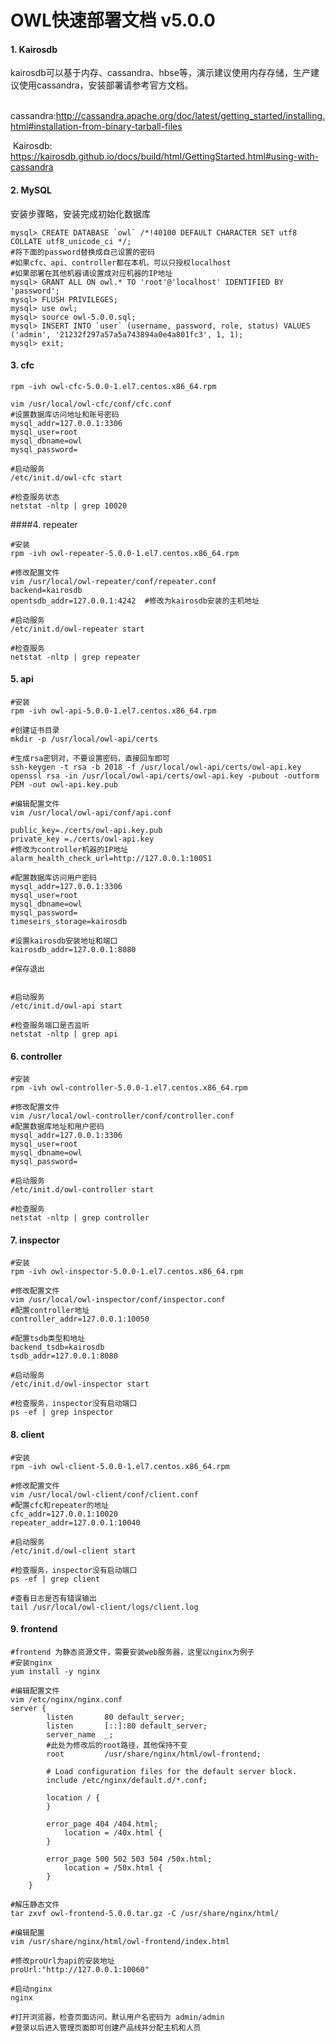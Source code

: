 #                 **OWL快速部署文档 v5.0.0**

#### 1. Kairosdb

kairosdb可以基于内存、cassandra、hbse等，演示建议使用内存存储，生产建议使用cassandra，安装部署请参考官方文档。

​	cassandra:http://cassandra.apache.org/doc/latest/getting_started/installing.html#installation-from-binary-tarball-files

​	Kairosdb: https://kairosdb.github.io/docs/build/html/GettingStarted.html#using-with-cassandra

#### 2. MySQL

安装步骤略，安装完成初始化数据库

```shell
mysql> CREATE DATABASE `owl` /*!40100 DEFAULT CHARACTER SET utf8 COLLATE utf8_unicode_ci */;
#将下面的password替换成自己设置的密码
#如果cfc、api、controller都在本机，可以只授权localhost
#如果部署在其他机器请设置成对应机器的IP地址
mysql> GRANT ALL ON owl.* TO 'root'@'localhost' IDENTIFIED BY 'password';  
mysql> FLUSH PRIVILEGES;
mysql> use owl;
mysql> source owl-5.0.0.sql;
mysql> INSERT INTO `user` (username, password, role, status) VALUES ('admin', '21232f297a57a5a743894a0e4a801fc3', 1, 1);
mysql> exit;
```



#### 3. cfc

```shell
rpm -ivh owl-cfc-5.0.0-1.el7.centos.x86_64.rpm

vim /usr/local/owl-cfc/conf/cfc.conf
#设置数据库访问地址和账号密码
mysql_addr=127.0.0.1:3306
mysql_user=root
mysql_dbname=owl
mysql_password= 

#启动服务
/etc/init.d/owl-cfc start

#检查服务状态
netstat -nltp | grep 10020  
```



####4. repeater

```shell
#安装
rpm -ivh owl-repeater-5.0.0-1.el7.centos.x86_64.rpm

#修改配置文件
vim /usr/local/owl-repeater/conf/repeater.conf
backend=kairosdb
opentsdb_addr=127.0.0.1:4242  #修改为kairosdb安装的主机地址

#启动服务
/etc/init.d/owl-repeater start 

#检查服务
netstat -nltp | grep repeater
```



#### 5. api

```shell
#安装
rpm -ivh owl-api-5.0.0-1.el7.centos.x86_64.rpm

#创建证书目录
mkdir -p /usr/local/owl-api/certs  

#生成rsa密钥对，不要设置密码，直接回车即可
ssh-keygen -t rsa -b 2018 -f /usr/local/owl-api/certs/owl-api.key  
openssl rsa -in /usr/local/owl-api/certs/owl-api.key -pubout -outform PEM -out owl-api.key.pub

#编辑配置文件
vim /usr/local/owl-api/conf/api.conf

public_key=./certs/owl-api.key.pub
private_key =./certs/owl-api.key
#修改为controller机器的IP地址
alarm_health_check_url=http://127.0.0.1:10051  

#配置数据库访问用户密码
mysql_addr=127.0.0.1:3306
mysql_user=root
mysql_dbname=owl
mysql_password=  
timeseirs_storage=kairosdb

#设置kairosdb安装地址和端口
kairosdb_addr=127.0.0.1:8080  

#保存退出


#启动服务
/etc/init.d/owl-api start 

#检查服务端口是否监听
netstat -nltp | grep api
```



#### 6. controller

```shell
#安装
rpm -ivh owl-controller-5.0.0-1.el7.centos.x86_64.rpm 

#修改配置文件
vim /usr/local/owl-controller/conf/controller.conf 
#配置数据库地址和用户密码
mysql_addr=127.0.0.1:3306
mysql_user=root
mysql_dbname=owl
mysql_password=

#启动服务
/etc/init.d/owl-controller start

#检查服务
netstat -nltp | grep controller
```



#### 7. inspector

```shell
#安装
rpm -ivh owl-inspector-5.0.0-1.el7.centos.x86_64.rpm 

#修改配置文件
vim /usr/local/owl-inspector/conf/inspector.conf 
#配置controller地址
controller_addr=127.0.0.1:10050

#配置tsdb类型和地址
backend_tsdb=kairosdb
tsdb_addr=127.0.0.1:8080

#启动服务
/etc/init.d/owl-inspector start

#检查服务，inspector没有启动端口
ps -ef | grep inspector
```



#### 8. client

```shell
#安装
rpm -ivh owl-client-5.0.0-1.el7.centos.x86_64.rpm

#修改配置文件
vim /usr/local/owl-client/conf/client.conf 
#配置cfc和repeater的地址
cfc_addr=127.0.0.1:10020
repeater_addr=127.0.0.1:10040

#启动服务
/etc/init.d/owl-client start

#检查服务，inspector没有启动端口 
ps -ef | grep client

#查看日志是否有错误输出
tail /usr/local/owl-client/logs/client.log  
```





#### 9. frontend

```shell
#frontend 为静态资源文件，需要安装web服务器，这里以nginx为例子
#安装nginx
yum install -y nginx

#编辑配置文件
vim /etc/nginx/nginx.conf
server {
        listen       80 default_server;
        listen       [::]:80 default_server;
        server_name  _;  
        #此处为修改后的root路径，其他保持不变
        root         /usr/share/nginx/html/owl-frontend;

        # Load configuration files for the default server block.
        include /etc/nginx/default.d/*.conf;

        location / { 
        }   

        error_page 404 /404.html;
            location = /40x.html {
        }   

        error_page 500 502 503 504 /50x.html;
            location = /50x.html {
        }   
    } 

#解压静态文件
tar zxvf owl-frontend-5.0.0.tar.gz -C /usr/share/nginx/html/

#编辑配置
vim /usr/share/nginx/html/owl-frontend/index.html

#修改proUrl为api的安装地址
proUrl:"http://127.0.0.1:10060"

#启动nginx
nginx 

#打开浏览器，检查页面访问，默认用户名密码为 admin/admin
#登录以后进入管理页面即可创建产品线并分配主机和人员
```



